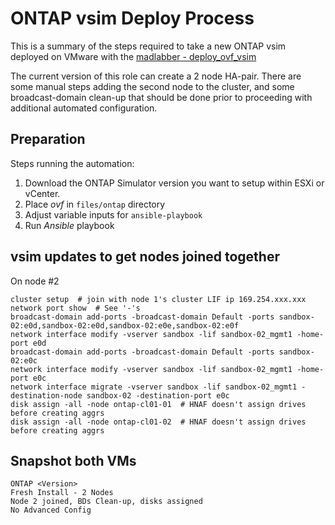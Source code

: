 # ONTAP vsim Deploy Process

This is a summary of the steps required to take a new ONTAP vsim deployed on VMware with the [madlabber - deploy_ovf_vsim](https://github.com/madlabber/deploy_ovf_vsim)

The current version of this role can create a 2 node HA-pair. There are some manual steps adding the second node to the cluster, and some broadcast-domain clean-up that should be done prior to proceeding with additional automated configuration. 

## Preparation

Steps running the automation:

1. Download the ONTAP Simulator version you want to setup within ESXi or vCenter.
2. Place *ovf* in `files/ontap` directory
3. Adjust variable inputs for `ansible-playbook`
4. Run *Ansible* playbook

## **vsim** updates to get nodes joined together

On node #2

```shell
cluster setup  # join with node 1's cluster LIF ip 169.254.xxx.xxx
network port show  # See '-'s 
broadcast-domain add-ports -broadcast-domain Default -ports sandbox-02:e0d,sandbox-02:e0d,sandbox-02:e0e,sandbox-02:e0f
network interface modify -vserver sandbox -lif sandbox-02_mgmt1 -home-port e0d
broadcast-domain add-ports -broadcast-domain Default -ports sandbox-02:e0c
network interface modify -vserver sandbox -lif sandbox-02_mgmt1 -home-port e0c
network interface migrate -vserver sandbox -lif sandbox-02_mgmt1 -destination-node sandbox-02 -destination-port e0c
disk assign -all -node ontap-cl01-01  # HNAF doesn't assign drives before creating aggrs
disk assign -all -node ontap-cl01-02  # HNAF doesn't assign drives before creating aggrs
```
## Snapshot both VMs

```shell
ONTAP <Version>
Fresh Install - 2 Nodes
Node 2 joined, BDs Clean-up, disks assigned
No Advanced Config
```